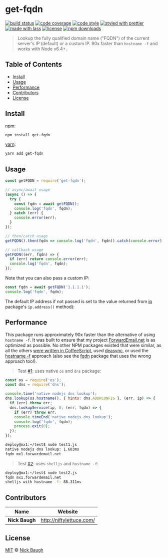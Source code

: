 # get-fqdn

[![build status](https://img.shields.io/travis/com/niftylettuce/get-fqdn.svg)](https://travis-ci.com/niftylettuce/get-fqdn)
[![code coverage](https://img.shields.io/codecov/c/github/niftylettuce/get-fqdn.svg)](https://codecov.io/gh/niftylettuce/get-fqdn)
[![code style](https://img.shields.io/badge/code_style-XO-5ed9c7.svg)](https://github.com/sindresorhus/xo)
[![styled with prettier](https://img.shields.io/badge/styled_with-prettier-ff69b4.svg)](https://github.com/prettier/prettier)
[![made with lass](https://img.shields.io/badge/made_with-lass-95CC28.svg)](https://lass.js.org)
[![license](https://img.shields.io/github/license/niftylettuce/get-fqdn.svg)](LICENSE)
[![npm downloads](https://img.shields.io/npm/dt/get-fqdn.svg)](https://npm.im/get-fqdn)

> Lookup the fully qualified domain name ("FQDN") of the current server's IP (default) or a custom IP.  90x faster than `hostname -f` and works with Node v6.4+.


## Table of Contents

* [Install](#install)
* [Usage](#usage)
* [Performance](#performance)
* [Contributors](#contributors)
* [License](#license)


## Install

[npm][]:

```sh
npm install get-fqdn
```

[yarn][]:

```sh
yarn add get-fqdn
```


## Usage

```js
const getFQDN = require('get-fqdn');

// async/await usage
(async () => {
  try {
    const fqdn = await getFQDN();
    console.log('fqdn', fqdn);
  } catch (err) {
    console.error(err);
  }
});

// then/catch usage
getFQDN().then(fqdn => console.log('fqdn', fqdn)).catch(console.error);

// callback usage
getFQDN((err, fqdn) => {
  if (err) return console.error(err);
  console.log('fqdn', fqdn);
});
```

Note that you can also pass a custom IP:

```js
const fqdn = await getFQDN('1.1.1.1');
console.log('fqdn', fqdn);
```

The default IP address if not passed is set to the value returned from [ip][] package's `ip.address()` method):


## Performance

This package runs approximately 90x faster than the alternative of using `hostname -f`.  It was built to ensure that my project [ForwardEmail.net](https://forwardemail.net) is as optimized as possible.  No other NPM packages existed that were similar, as all the others [were written in CoffeeScript](https://github.com/CliffS/fqdn-promise/blob/master/src/fqdn.coffee), used [deasync](https://github.com/rsrdesarrollo/node-fqdn/blob/master/index.js), or used the [hostname -f](https://github.com/fatelei/js-fqdn/blob/ffec496afb07559fb64dc5e6b78b50c6339d78c5/lib/fqdn.js) approach (also see the [fqdn][] package that uses the wrong approach too!).

> Test [#1](https://github.com/niftylettuce/get-fqdn/issues/1): uses native `os` and `dns` package:

```js
const os = require('os');
const dns = require('dns');

console.time('native nodejs dns lookup');
dns.lookup(os.hostname(), { hints: dns.ADDRCONFIG }, (err, ip) => {
  if (err) throw err;
  dns.lookupService(ip, 0, (err, fqdn) => {
    if (err) throw err;
    console.timeEnd('native nodejs dns lookup');
    console.log('fqdn', fqdn);
    process.exit(0);
  });
});
```

```sh
deploy@mx1:~/test$ node test1.js
native nodejs dns lookup: 1.603ms
fqdn mx1.forwardemail.net
```

> Test [#2](https://github.com/niftylettuce/get-fqdn/issues/2): uses `shelljs` and `hostname -f`:

```sh
deploy@mx1:~/test$ node test2.js
fqdn mx1.forwardemail.net
shelljs with hostname -f: 88.311ms
```


## Contributors

| Name           | Website                    |
| -------------- | -------------------------- |
| **Nick Baugh** | <http://niftylettuce.com/> |


## License

[MIT](LICENSE) © [Nick Baugh](http://niftylettuce.com/)


## 

[npm]: https://www.npmjs.com/

[yarn]: https://yarnpkg.com/

[ip]: https://github.com/indutny/node-ip

[fqdn]: https://github.com/opentable/fqdn-nodejs
